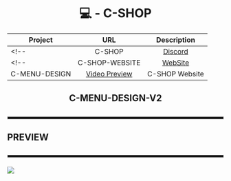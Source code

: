 <div align="center">
  
  <h1>💻 - C-SHOP</h1>

| Project        | URL           | Description |
| ------------- |:-------------:|:--------------:|
<!-- | C-SHOP      | [Discord](https://discord.gg/Td6GzBSU9y) | C-SHOP specialized in FiveM services. | -->
<!-- | C-SHOP-WEBSITE | [WebSite](https://maincode-shop.es/) | C-SHOP Website | -->
| C-MENU-DESIGN | [Video Preview](https://www.youtube.com/watch?v=y1nBy-uFFgY) | C-SHOP Website |

</h4>
  
<h2>C-MENU-DESIGN-V2<h2>

<hr style="height:5px; border: 1px solid #ccc;">
  
<div align = "left">
  <h4>PREVIEW</h4>  
  <hr style="height:5px; border: 1px solid #ccc;">
  <img src = "https://cdn.discordapp.com/attachments/886714318471712798/888478781378031636/unknown.png">
</div>
  
</div>
